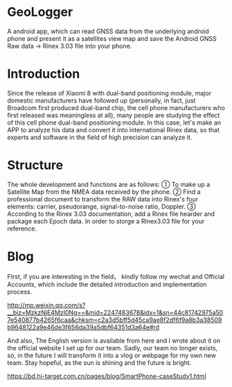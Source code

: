 # GeoLogger
A android app, which can read GNSS data from the underlying android phone and present it as a satellites view map and save the Android GNSS Raw data -> Rinex 3.03 file into your phone.

# Introduction
Since the release of Xiaomi 8 with dual-band positioning module, major domestic manufacturers have followed up (personally, in fact, 
just Broadcom first produced dual-band chip, the cell phone manufacturers who first released was meaningless at all), 
many people are studying the effect of this cell phone dual-band positioning module. 
In this case, let's make an APP to analyze his data and convert it into international Rinex data, so that experts and software in the field of high precision can analyze it.

# Structure
The whole development and functions are as follows:
① To make up a Satellite Map from the NMEA data received by the phone.
② Find a professional document to transform the RAW data into Rinex's four elements: carrier, pseudorange, signal-to-noise ratio, Doppler.
③ According to the Rinex 3.03 documentation, add a Rinex file hearder and package each Epoch data. In order to storge a RInex3.03 file for your reference.


# Blog
FIrst, if you are interesting in the field， kindly follow my wechat and Official Accounts, which include the detailed introduction and implementation process.

http://mp.weixin.qq.com/s?__biz=MzkzNjE4MzI0Ng==&mid=2247483678&idx=1&sn=44c81742975a507e540877b4265f6caa&chksm=c2a3d5bff5d45ca9ae8f2df6f9a8b3a38509b9648122a9e46de3f656da39a5dbf64351d3a64e#rd

And also, The English version is available from here and I wrote about it on the official website I set up for our team. Sadly, our team no longer exists, so, in the future I will transform it into a vlog or webpage for my own new team. Stay hopeful, as the sun is shining and the future is bright.

https://bd.hi-target.com.cn/pages/blog/SmartPhone-caseStudy1.html
